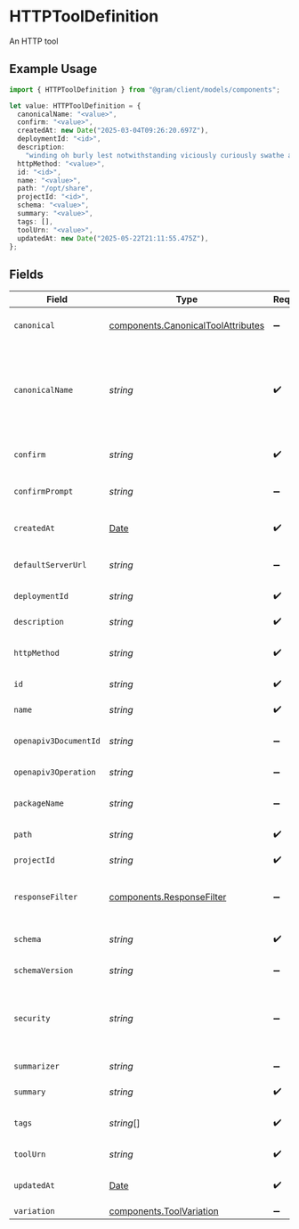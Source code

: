 # HTTPToolDefinition

An HTTP tool

## Example Usage

```typescript
import { HTTPToolDefinition } from "@gram/client/models/components";

let value: HTTPToolDefinition = {
  canonicalName: "<value>",
  confirm: "<value>",
  createdAt: new Date("2025-03-04T09:26:20.697Z"),
  deploymentId: "<id>",
  description:
    "winding oh burly lest notwithstanding viciously curiously swathe a atop",
  httpMethod: "<value>",
  id: "<id>",
  name: "<value>",
  path: "/opt/share",
  projectId: "<id>",
  schema: "<value>",
  summary: "<value>",
  tags: [],
  toolUrn: "<value>",
  updatedAt: new Date("2025-05-22T21:11:55.475Z"),
};
```

## Fields

| Field                                                                                         | Type                                                                                          | Required                                                                                      | Description                                                                                   |
| --------------------------------------------------------------------------------------------- | --------------------------------------------------------------------------------------------- | --------------------------------------------------------------------------------------------- | --------------------------------------------------------------------------------------------- |
| `canonical`                                                                                   | [components.CanonicalToolAttributes](../../models/components/canonicaltoolattributes.md)      | :heavy_minus_sign:                                                                            | The original details of a tool                                                                |
| `canonicalName`                                                                               | *string*                                                                                      | :heavy_check_mark:                                                                            | The canonical name of the tool. Will be the same as the name if there is no variation.        |
| `confirm`                                                                                     | *string*                                                                                      | :heavy_check_mark:                                                                            | Confirmation mode for the tool                                                                |
| `confirmPrompt`                                                                               | *string*                                                                                      | :heavy_minus_sign:                                                                            | Prompt for the confirmation                                                                   |
| `createdAt`                                                                                   | [Date](https://developer.mozilla.org/en-US/docs/Web/JavaScript/Reference/Global_Objects/Date) | :heavy_check_mark:                                                                            | The creation date of the tool.                                                                |
| `defaultServerUrl`                                                                            | *string*                                                                                      | :heavy_minus_sign:                                                                            | The default server URL for the tool                                                           |
| `deploymentId`                                                                                | *string*                                                                                      | :heavy_check_mark:                                                                            | The ID of the deployment                                                                      |
| `description`                                                                                 | *string*                                                                                      | :heavy_check_mark:                                                                            | Description of the tool                                                                       |
| `httpMethod`                                                                                  | *string*                                                                                      | :heavy_check_mark:                                                                            | HTTP method for the request                                                                   |
| `id`                                                                                          | *string*                                                                                      | :heavy_check_mark:                                                                            | The ID of the tool                                                                            |
| `name`                                                                                        | *string*                                                                                      | :heavy_check_mark:                                                                            | The name of the tool                                                                          |
| `openapiv3DocumentId`                                                                         | *string*                                                                                      | :heavy_minus_sign:                                                                            | The ID of the OpenAPI v3 document                                                             |
| `openapiv3Operation`                                                                          | *string*                                                                                      | :heavy_minus_sign:                                                                            | OpenAPI v3 operation                                                                          |
| `packageName`                                                                                 | *string*                                                                                      | :heavy_minus_sign:                                                                            | The name of the source package                                                                |
| `path`                                                                                        | *string*                                                                                      | :heavy_check_mark:                                                                            | Path for the request                                                                          |
| `projectId`                                                                                   | *string*                                                                                      | :heavy_check_mark:                                                                            | The ID of the project                                                                         |
| `responseFilter`                                                                              | [components.ResponseFilter](../../models/components/responsefilter.md)                        | :heavy_minus_sign:                                                                            | Response filter metadata for the tool                                                         |
| `schema`                                                                                      | *string*                                                                                      | :heavy_check_mark:                                                                            | JSON schema for the request                                                                   |
| `schemaVersion`                                                                               | *string*                                                                                      | :heavy_minus_sign:                                                                            | Version of the schema                                                                         |
| `security`                                                                                    | *string*                                                                                      | :heavy_minus_sign:                                                                            | Security requirements for the underlying HTTP endpoint                                        |
| `summarizer`                                                                                  | *string*                                                                                      | :heavy_minus_sign:                                                                            | Summarizer for the tool                                                                       |
| `summary`                                                                                     | *string*                                                                                      | :heavy_check_mark:                                                                            | Summary of the tool                                                                           |
| `tags`                                                                                        | *string*[]                                                                                    | :heavy_check_mark:                                                                            | The tags list for this http tool                                                              |
| `toolUrn`                                                                                     | *string*                                                                                      | :heavy_check_mark:                                                                            | The URN of this tool                                                                          |
| `updatedAt`                                                                                   | [Date](https://developer.mozilla.org/en-US/docs/Web/JavaScript/Reference/Global_Objects/Date) | :heavy_check_mark:                                                                            | The last update date of the tool.                                                             |
| `variation`                                                                                   | [components.ToolVariation](../../models/components/toolvariation.md)                          | :heavy_minus_sign:                                                                            | N/A                                                                                           |